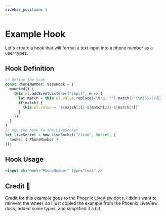 ```yaml
---
sidebar_position: 3
---
```


# Example Hook

Let's create a hook that will format a text input into a phone number as a user types.

## Hook Definition
```ts
// Define the hook
const PhoneNumber: ViewHook = {
  mounted() {
    this.el.addEventListener("input", e => {
      let match = this.el.value.replace(/\D/g, "").match(/^(\d{3})(\d{3})(\d{4})$/)
      if(match) {
        this.el.value = `${match[1]}-${match[2]}-${match[3]}`
      }
    })
  }
}
// Add the hook to the LiveSocket
let liveSocket = new LiveSocket("/live", Socket, {
  hooks: { PhoneNumber }
});
```

## Hook Usage
```html
<input phx-hook="PhoneNumber" type="text" />
```


## Credit 🙌
Credit for this example goes to the [Phoenix LiveView docs](https://hexdocs.pm/phoenix_live_view/js-interop.html#client-hooks-via-phx-hook).  I didn't want to reinvent the wheel, so I just copied the example from the Phoenix LiveView docs, added some types, and simplified it a bit.
